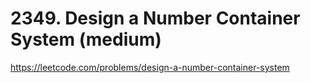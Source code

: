 # 2349. Design a Number Container System (medium)

https://leetcode.com/problems/design-a-number-container-system
